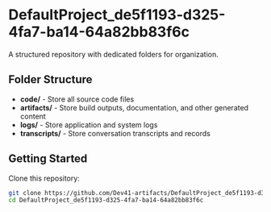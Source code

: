 # DefaultProject_de5f1193-d325-4fa7-ba14-64a82bb83f6c
A structured repository with dedicated folders for organization.

## Folder Structure

- **code/** - Store all source code files
- **artifacts/** - Store build outputs, documentation, and other generated content
- **logs/** - Store application and system logs
- **transcripts/** - Store conversation transcripts and records

## Getting Started

Clone this repository:
```bash
git clone https://github.com/Dev41-artifacts/DefaultProject_de5f1193-d325-4fa7-ba14-64a82bb83f6c
cd DefaultProject_de5f1193-d325-4fa7-ba14-64a82bb83f6c
```
